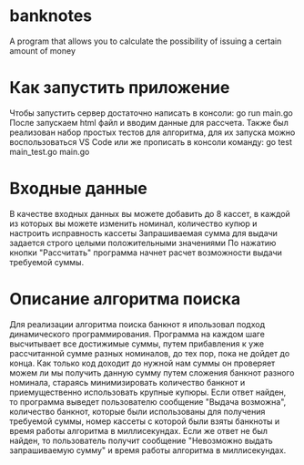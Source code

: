# banknotes
  A program that allows you to calculate the possibility of issuing a certain amount of money
# Как запустить приложение
  Чтобы запустить сервер достаточно написать в консоли: go run main.go
  После запускаем html файл и вводим данные для рассчета.
  Также был реализован набор простых тестов для алгоритма, для их запуска можно воспользоваться VS Code или же прописать в консоли команду: go test main_test.go main.go

# Входные данные
  В качестве входных данных вы можете добавить до 8 кассет, в каждой из которых вы можете изменить номинал, количество купюр и настроить исправность кассеты
  Запрашиваемая сумма для выдачи задается строго целыми положительными значениями
  По нажатию кнопки "Рассчитать" программа начнет расчет возможности выдачи требуемой суммы.

# Описание алгоритма поиска
  Для реализации алгоритма поиска банкнот я ипользовал подход динамического программирования. Программа на каждом шаге высчитывает все достижимые суммы, путем прибавления к уже рассчитанной сумме разных номиналов, до тех пор, пока не дойдет до конца.
  Как только код доходит до нужной нам суммы он проверяет можем ли мы получить данную сумму путем сложения банкнот разного номинала, стараясь минимизировать количество банкнот и приемущественно использовать крупные купюры.
  Если ответ найден, то программа выведет пользователю сообщение "Выдача возможна", количество банкнот, которые были использованы для получения требуемой суммы, номер кассеты с которой были взяты банкноты и время работы алгоритма в миллисекундах.
  Если же ответ не был найден, то пользователь получит сообщение "Невозможно выдать запрашиваемую сумму" и время работы алгоритма в миллисекундах.

